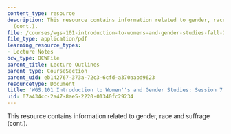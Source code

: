 ```yaml
---
content_type: resource
description: This resource contains information related to gender, race and suffrage
  (cont.).
file: /courses/wgs-101-introduction-to-womens-and-gender-studies-fall-2014/07a434cc2a478ae5222001340fc29234_MITWGS_101F14_Sess7.pdf
file_type: application/pdf
learning_resource_types:
- Lecture Notes
ocw_type: OCWFile
parent_title: Lecture Outlines
parent_type: CourseSection
parent_uid: eb142767-373a-72c3-6cfd-a370aabd9623
resourcetype: Document
title: 'WGS.101 Introduction to Women''s and Gender Studies: Session 7 Lecture Outline'
uid: 07a434cc-2a47-8ae5-2220-01340fc29234
---
```

This resource contains information related to gender, race and suffrage (cont.).

